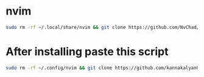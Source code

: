 # nvim
```bash
sudo rm -rf ~/.local/share/nvim && git clone https://github.com/NvChad/NvChad ~/.config/nvim --depth 1 && nvim
```
# After installing paste this script
```bash
sudo rm -rf ~/.config/nvim && git clone https://github.com/kannakalyan05/nvim.git ~/.config/nvim
```
